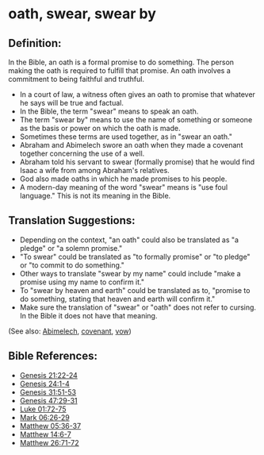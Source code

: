 # oath, swear, swear by #

## Definition: ##

In the Bible, an oath is a formal promise to do something. The person making the oath is required to fulfill that promise. An oath involves a commitment to being faithful and truthful.

* In a court of law, a witness often gives an oath to promise that whatever he says will be true and factual.
* In the Bible, the term "swear" means to speak an oath.
* The term "swear by" means to use the name of something or someone as the basis or power on which the oath is made.
* Sometimes these terms are used together, as in "swear an oath."
* Abraham and Abimelech swore an oath when they made a covenant together concerning the use of a well.
* Abraham told his servant to swear (formally promise) that he would find Isaac a wife from among Abraham's relatives.
* God also made oaths in which he made promises to his people.
* A modern-day meaning of the word "swear" means is "use foul language." This is not its meaning in the Bible.

## Translation Suggestions: ##

* Depending on the context, "an oath" could also be translated as "a pledge" or "a solemn promise."
* "To swear" could be translated as "to formally promise" or "to pledge" or "to commit to do something."
* Other ways to translate "swear by my name" could include "make a promise using my name to confirm it."
* To "swear by heaven and earth" could be translated as to, "promise to do something, stating that heaven and earth will confirm it."
* Make sure the translation of "swear" or "oath" does not refer to cursing. In the Bible it does not have that meaning.

(See also: [Abimelech](../other/abimelech.md), [covenant](../kt/covenant.md), [vow](../kt/vow.md))

## Bible References: ##

* [Genesis 21:22-24](en/tn/gen/help/21/22)
* [Genesis 24:1-4](en/tn/gen/help/24/01)
* [Genesis 31:51-53](en/tn/gen/help/31/51)
* [Genesis 47:29-31](en/tn/gen/help/47/29)
* [Luke 01:72-75](en/tn/luk/help/01/72)
* [Mark 06:26-29](en/tn/mrk/help/06/26)
* [Matthew 05:36-37](en/tn/mat/help/05/36)
* [Matthew 14:6-7](en/tn/mat/help/14/06)
* [Matthew 26:71-72](en/tn/mat/help/26/71)